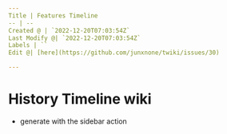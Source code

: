 ```yaml
---
Title | Features Timeline
-- | --
Created @ | `2022-12-20T07:03:54Z`
Last Modify @| `2022-12-20T07:03:54Z`
Labels | ``
Edit @| [here](https://github.com/junxnone/twiki/issues/30)

---
```

# History Timeline wiki

- generate with the sidebar action

